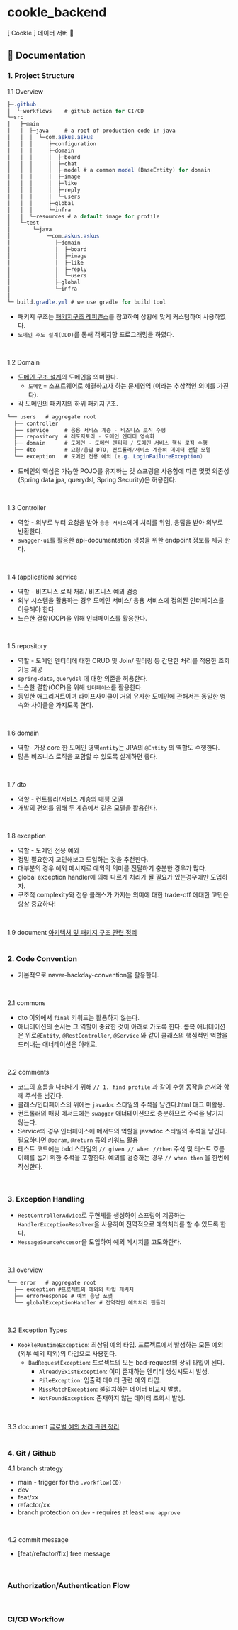 # cookle_backend
[ Cookle ] 데이터 서버 🧐

## 📝 Documentation

### 1. Project Structure

1.1 Overview
```java
├─.github
│  └─workflows    # github action for CI/CD
└─src             
│   ├─main
│   │  ├─java     # a root of production code in java
│   │  │  └─com.askus.askus
│   │  │     ├─configuration
│   │  │     ├─domain
│   │  │     │  ├─board
│   │  │     │  ├─chat
│   │  │     │  ├─model # a common model (BaseEntity) for domain 
│   │  │     │  ├─image
│   │  │     │  ├─like
│   │  │     │	├─reply
│   │  │     │  └─users
│   │  │     ├─global
│   │  │     └─infra
│   │  └─resources # a default image for profile
│   └─test
│       └─java
│           └─com.askus.askus
│              ├─domain
│              │  ├─board
│              │  ├─image
│              │  ├─like
│              │  ├─reply
│              │  └─users
│              ├─global
│              └─infra
│
└─ build.gradle.yml # we use gradle for build tool
```
- 패키지 구조는 [패키지구조 레퍼런스](https://cheese10yun.github.io/spring-guide-directory/#-7)를 참고하여 상황에 맞게 커스텀하여 사용하였다.
- `도메인 주도 설계(DDD)`를 통해 객체지향 프로그래밍을 하였다.
<br>

1.2 Domain
- [도메인 구조 설계](https://ko.wikipedia.org/wiki/%EB%8F%84%EB%A9%94%EC%9D%B8_%EC%A3%BC%EB%8F%84_%EC%84%A4%EA%B3%84)의 도메인을 의미한다.
    - `도메인`= 소프트웨어로 해결하고자 하는 문제영역 (이라는 추상적인 의미를 가진다).
- 각 도메인의 패키지의 하위 패키지구조.
```java
└── users   # aggregate root
  ├── controller  
  ├── service     # 응용 서비스 계층 - 비즈니스 로직 수행
  ├── repository  # 레포지토리 - 도메인 엔티티 영속화
  ├── domain      # 도메인 - 도메인 엔티티 / 도메인 서비스 핵심 로직 수행
  ├── dto         # 요청/응답 DTO, 컨트롤러/서비스 계층의 데이터 전달 모델
  └── exception   # 도메인 전용 예외 (e.g. LoginFailureException)
```
- 도메인의 핵심은 가능한 POJO를 유지하는 것 스프링을 사용함에 따른 몇몇 의존성(Spring data jpa, querydsl, Spring Security)은 허용한다.
<br>

1.3 Controller
- 역할 - 외부로 부터 요청을 받아 `응용 서비스`에게 처리를 위임, 응답을 받아 외부로 반환한다.
- `swagger-ui`를 활용한 api-documentation 생성을 위한 endpoint 정보를 제공 한다.
<br>

1.4 (application) service
- 역할 - 비즈니스 로직 처리/ 비즈니스 예외 검증
- 외부 시스템을 활용하는 경우 도메인 서비스/ 응용 서비스에 정의된 인터페이스를 이용해야 한다.
- 느슨한 결합(OCP)을 위해 인터페이스를 활용한다.
<br>

1.5 repository
- 역할 - 도메인 엔티티에 대한 CRUD 및 Join/ 필터링 등 간단한 처리를 적용한 조회 기능 제공
- `spring-data`, `querydsl` 에 대한 의존을 허용한다.
- 느슨한 결합(OCP)을 위해 `인터페이스`를 활용한다.
- 동일한 애그리거트이며 라이프사이클이 거의 유사한 도메인에 관해서는 동일한 영속화 사이클을 가지도록 한다.
<br>

1.6 domain
- 역할- 가장 core 한 도메인 영역`entity`는 JPA의 `@Entity` 의 역할도 수행한다.
- 많은 비즈니스 로직을 포함할 수 있도록 설계하면 좋다.
<br>

1.7 dto
- 역할 - 컨트롤러/서비스 계층의 매핑 모델
- 개발의 편의를 위해 두 계층에서 같은 모델을 활용한다.
<br>

1.8 exception
- 역할 - 도메인 전용 예외
- 정말 필요한지 고민해보고 도입하는 것을 추천한다.
- 대부분의 경우 예외 메시지로 예외의 의미를 전달하기 충분한 경우가 많다.
- global exception handler에 의해 다르게 처리가 될 필요가 있는경우에만 도입하자.
- 구조적 complexity와 전용 클래스가 가지는 의미에 대한 trade-off 에대한 고민은 항상 중요하다!
<br>

1.9 document
[아키텍처 및 패키지 구조 관련 정리](https://hgene.notion.site/456373c3576945c4a7555703c8eae572)
<br><br>

### 2. Code Convention
- 기본적으로 naver-hackday-convention을 활용한다.
<br>

2.1 commons
- dto 이외에서 `final` 키워드는 활용하지 않는다.
- 애너테이션의 순서는 그 역할이 중요한 것이 아래로 가도록 한다. 롬복 애너테이션은 위로`@Entity`, `@RestController`, `@Service` 와 같이 클래스의 핵심적인 역할을 드러내는 애너테이션은 아래로.
<br>

2.2 comments
- 코드의 흐름을 나타내기 위해 `// 1. find profile` 과 같이 수행 동작을 순서와 함께 주석을 남긴다.
- 클래스/인터페이스의 위에는 `javadoc` 스타일의 주석을 남긴다.html 태그 미활용.
- 컨트롤러의 매핑 메서드에는 `swagger` 애너테이션으로 충분하므로 주석을 남기지 않는다.
- Service의 경우 인터페이스에 메서드의 역할을 javadoc 스타일의 주석을 남긴다.필요하다면 `@param`, `@return` 등의 키워드 활용
- 테스트 코드에는 bdd 스타일의 `// given // when //then` 주석 및 테스트 흐름 이해를 돕기 위한 주석을 포함한다. 예외를 검증하는 경우 `// when then` 을 한번에 작성한다.
<br>

### 3. Exception Handling
- `RestControllerAdvice`로 구현체를 생성하여 스프링이 제공하는 `HandlerExceptionResolver`을 사용하여 전역적으로 예외처리를 할 수 있도록 한다.
- `MessageSourceAccesor`을 도입하여 예외 메시지를 고도화한다.
<br>

3.1 overview
```java
└── error   # aggregate root
  ├── exception #프로젝트의 예외의 타입 패키지
  ├── errorResponse # 예외 응답 포맷
  └── globalExceptionHandler # 전역적인 예외처리 핸들러
```
<br>

3.2 Exception Types
- `KookleRuntimeException`: 최상위 예외 타입. 프로젝트에서 발생하는 모든 예외(외부 예외 제외)의 타입으로 사용한다.
    - `BadRequestException`: 프로젝트의 모든 bad-request의 상위 타입이 된다.
        - `AlreadyExistException`: 이미 존재하는 엔티티 생성시도시 발생.
        - `FileException`: 입출력 데이터 관련 예외 타입.
        - `MissMatchException`: 불일치하는 데이터 비교시 발생.
        - `NotFoundException`: 존재하지 않는 데이터 조회시 발생.
<br>

3.3 document
[글로벌 예외 처리 관련 정리](https://hgene.notion.site/ce085861c5e34a47a93569d6e2951084)
<br><br>

### 4. Git / Github
4.1 branch strategy
- main - trigger for the `.workflow(CD)`
- dev
- feat/xx
- refactor/xx
- branch protection on `dev` - requires at least `one approve`
<br>

4.2 commit message
- [feat/refactor/fix] free message
<br>

### Authorization/Authentication Flow
<br>

### CI/CD Workflow
<br>

